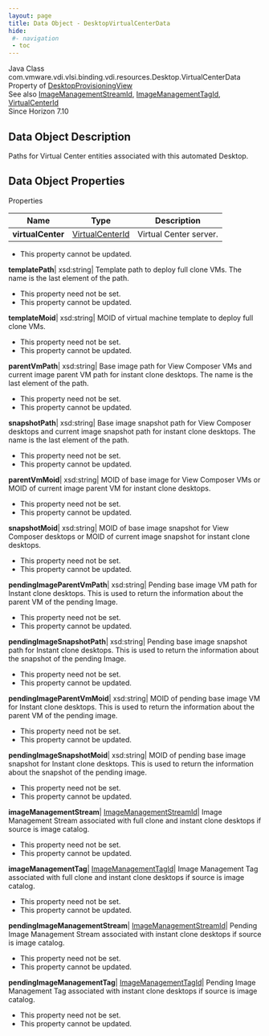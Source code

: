 ```yaml
---
layout: page
title: Data Object - DesktopVirtualCenterData
hide:
 #- navigation
 - toc
---
```






Java Class
    com.vmware.vdi.vlsi.binding.vdi.resources.Desktop.VirtualCenterData  
Property of
     [DesktopProvisioningView](vdi.resources.Desktop.DesktopProvisioningView.md#field_detail)  
See also
     [ImageManagementStreamId](vdi.entity.ImageManagementStreamId.md), [ImageManagementTagId](vdi.entity.ImageManagementTagId.md), [VirtualCenterId](vdi.entity.VirtualCenterId.md)  
Since 
    Horizon 7.10

## Data Object Description 

Paths for Virtual Center entities associated with this automated Desktop. 

## Data Object Properties

Properties

Name |  Type |  Description   
---|---|---  
**virtualCenter**| [VirtualCenterId](vdi.entity.VirtualCenterId.md)|  Virtual Center server.   


* This property cannot be updated.

  
**templatePath**|  xsd:string|  Template path to deploy full clone VMs. The name is the last element of the path.   


* This property need not be set.
* This property cannot be updated.

  
**templateMoid**|  xsd:string|  MOID of virtual machine template to deploy full clone VMs.   


* This property need not be set.
* This property cannot be updated.

  
**parentVmPath**|  xsd:string|  Base image path for View Composer VMs and current image parent VM path for instant clone desktops. The name is the last element of the path.   


* This property need not be set.
* This property cannot be updated.

  
**snapshotPath**|  xsd:string|  Base image snapshot path for View Composer desktops and current image snapshot path for instant clone desktops. The name is the last element of the path.   


* This property need not be set.
* This property cannot be updated.

  
**parentVmMoid**|  xsd:string|  MOID of base image for View Composer VMs or MOID of current image parent VM for instant clone desktops.   


* This property need not be set.
* This property cannot be updated.

  
**snapshotMoid**|  xsd:string|  MOID of base image snapshot for View Composer desktops or MOID of current image snapshot for instant clone desktops.   


* This property need not be set.
* This property cannot be updated.

  
**pendingImageParentVmPath**|  xsd:string|  Pending base image VM path for Instant clone desktops. This is used to return the information about the parent VM of the pending Image.   


* This property need not be set.
* This property cannot be updated.

  
**pendingImageSnapshotPath**|  xsd:string|  Pending base image snapshot path for Instant clone desktops. This is used to return the information about the snapshot of the pending Image.   


* This property need not be set.
* This property cannot be updated.

  
**pendingImageParentVmMoid**|  xsd:string|  MOID of pending base image VM for Instant clone desktops. This is used to return the information about the parent VM of the pending image.   


* This property need not be set.
* This property cannot be updated.

  
**pendingImageSnapshotMoid**|  xsd:string|  MOID of pending base image snapshot for Instant clone desktops. This is used to return the information about the snapshot of the pending image.   


* This property need not be set.
* This property cannot be updated.

  
**imageManagementStream**| [ImageManagementStreamId](vdi.entity.ImageManagementStreamId.md)|  Image Management Stream associated with full clone and instant clone desktops if source is image catalog.   


* This property need not be set.
* This property cannot be updated.

  
**imageManagementTag**| [ImageManagementTagId](vdi.entity.ImageManagementTagId.md)|  Image Management Tag associated with full clone and instant clone desktops if source is image catalog.   


* This property need not be set.
* This property cannot be updated.

  
**pendingImageManagementStream**| [ImageManagementStreamId](vdi.entity.ImageManagementStreamId.md)|  Pending Image Management Stream associated with instant clone desktops if source is image catalog.   


* This property need not be set.
* This property cannot be updated.

  
**pendingImageManagementTag**| [ImageManagementTagId](vdi.entity.ImageManagementTagId.md)|  Pending Image Management Tag associated with instant clone desktops if source is image catalog.   


* This property need not be set.
* This property cannot be updated.

  
  
  
 
  
  

